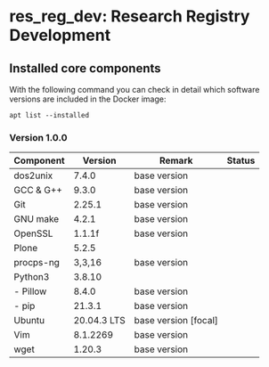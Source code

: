 # res_reg_dev: Research Registry Development

## <a name="installed"></a> Installed core components

With the following command you can check in detail which software versions are included in the Docker image:

    apt list --installed

### Version 1.0.0

| Component | Version     | Remark               | Status |
|-----------|-------------|----------------------|---     |
| dos2unix  | 7.4.0       | base version         |   | 
| GCC & G++ | 9.3.0       | base version         |   |
| Git       | 2.25.1      | base version         |   | 
| GNU make  | 4.2.1       | base version         |   | 
| OpenSSL   | 1.1.1f      | base version         |   | 
| Plone     | 5.2.5       |                      |   | 
| procps-ng | 3,3,16      | base version         |   | 
| Python3   | 3.8.10      |                      |   |
| - Pillow  | 8.4.0       | base version         |   |
| - pip     | 21.3.1      | base version         |   |
| Ubuntu    | 20.04.3 LTS | base version [focal] |   | 
| Vim       | 8.1.2269    | base version         |   |
| wget      | 1.20.3      | base version         |   | 
